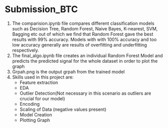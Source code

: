 # Submission_BTC
1) The comparision.ipynb file compares different classification models such as Decision Tree, Random Forest, Naive Bayes, K-nearest, SVM, Bagging etc out of which we find that Random Forest gave the best results with 99% accuracy. Models with with 100% accuracy and too low accuracy generally are results of overfitting and underfitting respectively.
2) The final_algo.ipynb file creates an individual Random Forest Model and predicts the predicted signal for the whole dataset in order to plot the graph
3) Grpah.png is the output grpah from the trained model
4) Skills used in this project are:
   - Feature extraction
   - EDA
   - Outlier Detection(Not necessary in this scenario as outliers are crucial for our model)
   - Encoding
   - Scaling of Data (negative values present)
   - Model Creation
   - Plotting Graph
